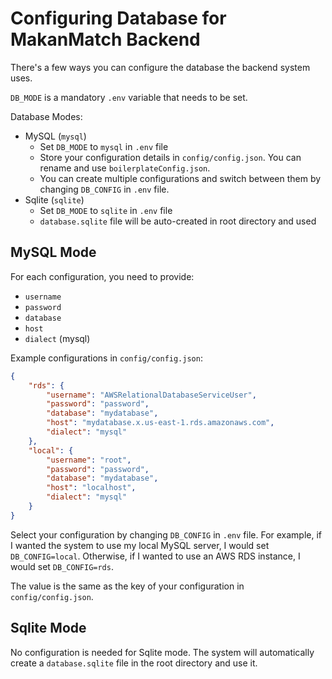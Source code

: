 # Configuring Database for MakanMatch Backend

There's a few ways you can configure the database the backend system uses.

`DB_MODE` is a mandatory `.env` variable that needs to be set.

Database Modes:
- MySQL (`mysql`)
    - Set `DB_MODE` to `mysql` in `.env` file
    - Store your configuration details in `config/config.json`. You can rename and use `boilerplateConfig.json`.
    - You can create multiple configurations and switch between them by changing `DB_CONFIG` in `.env` file.
- Sqlite (`sqlite`)
    - Set `DB_MODE` to `sqlite` in `.env` file
    - `database.sqlite` file will be auto-created in root directory and used

## MySQL Mode

For each configuration, you need to provide:
- `username`
- `password`
- `database`
- `host`
- `dialect` (mysql)

Example configurations in `config/config.json`:
```json
{
    "rds": {
        "username": "AWSRelationalDatabaseServiceUser",
        "password": "password",
        "database": "mydatabase",
        "host": "mydatabase.x.us-east-1.rds.amazonaws.com",
        "dialect": "mysql"
    },
    "local": {
        "username": "root",
        "password": "password",
        "database": "mydatabase",
        "host": "localhost",
        "dialect": "mysql"
    }
}
```

Select your configuration by changing `DB_CONFIG` in `.env` file. For example, if I wanted the system to use my local MySQL server, I would set `DB_CONFIG=local`. Otherwise, if I wanted to use an AWS RDS instance, I would set `DB_CONFIG=rds`.

The value is the same as the key of your configuration in `config/config.json`.

## Sqlite Mode

No configuration is needed for Sqlite mode. The system will automatically create a `database.sqlite` file in the root directory and use it.